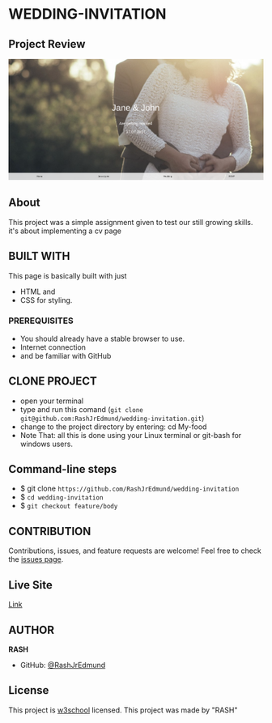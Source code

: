 # WEDDING-INVITATION

## Project Review
![home page](assets/images/overview.png)

## About
This project was a simple assignment given to test our still growing skills. it's about implementing a cv page

## BUILT WITH
This page is basically built with just
* HTML and
* CSS for styling.

### PREREQUISITES
* You should already have a stable browser to use.
* Internet connection
* and be familiar with GitHub

## CLONE PROJECT
* open your terminal
* type and run this comand (`git clone git@github.com:RashJrEdmund/wedding-invitation.git`)
* change to the project directory by entering: cd My-food
* Note That: all this is done using your Linux terminal or git-bash for windows users.

## Command-line steps

- $ git clone `https://github.com/RashJrEdmund/wedding-invitation`
- $ `cd wedding-invitation`
- $ `git checkout feature/body`

## CONTRIBUTION
Contributions, issues, and feature requests are welcome!
Feel free to check the [issues page](https://github.com/RashJrEdmund/wedding-invitation/issues).

## Live Site

[Link](https://rashjredmund.github.io/cv-template/)

## AUTHOR
**RASH**
- GitHub: [@RashJrEdmund](https://github.com/RashJrEdmund/wedding-invitation)

## License
This project is [w3school](./LICENSE) licensed. This project was made by "RASH"